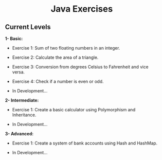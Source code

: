 <h1 align="center"> Java Exercises </h1>

<h2> Current Levels </h2>

**1- Basic:**
- Exercise 1:
Sum of two floating numbers in an integer.

- Exercise 2:
Calculate the area of a triangle.

- Exercise 3:
Conversion from degrees Celsius to Fahrenheit and vice versa.

- Exercise 4:
Check if a number is even or odd.

- In Development...

**2- Intermediate:**
- Exercise 1:
Create a basic calculator using Polymorphism and Inheritance.

- In Development...

**3- Advanced:**
- Exercise 1:
Create a system of bank accounts using Hash and HashMap.

- In Development...
